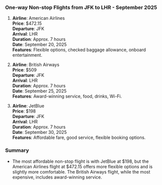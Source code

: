 ### One-way Non-stop Flights from JFK to LHR - September 2025

1. **Airline**: American Airlines  
   **Price**: $472.15  
   **Departure**: JFK  
   **Arrival**: LHR  
   **Duration**: Approx. 7 hours  
   **Date**: September 20, 2025  
   **Features**: Flexible options, checked baggage allowance, onboard entertainment.

2. **Airline**: British Airways  
   **Price**: $509  
   **Departure**: JFK  
   **Arrival**: LHR  
   **Duration**: Approx. 7 hours  
   **Date**: September 25, 2025  
   **Features**: Award-winning service, food, drinks, Wi-Fi.

3. **Airline**: JetBlue  
   **Price**: $198  
   **Departure**: JFK  
   **Arrival**: LHR  
   **Duration**: Approx. 7 hours  
   **Date**: September 30, 2025  
   **Features**: Affordable fare, good service, flexible booking options.

### Summary
- The most affordable non-stop flight is with JetBlue at $198, but the American Airlines flight at $472.15 offers more flexible options and is slightly more comfortable. The British Airways flight, while the most expensive, includes award-winning service.